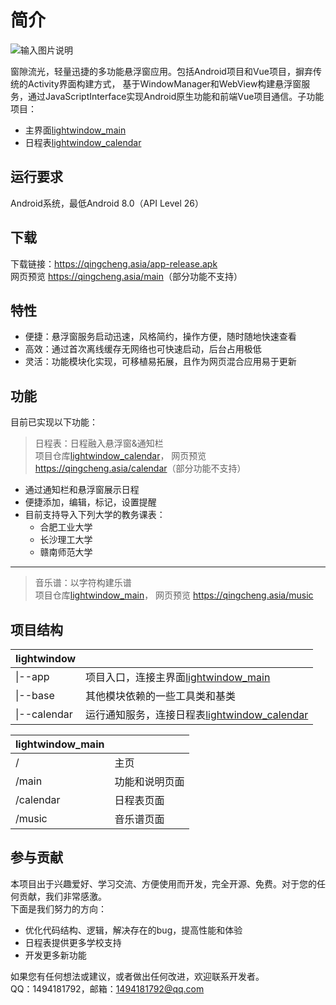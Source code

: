 # 简介  

![输入图片说明](https://images.github.com/uploads/images/2021/0926/194412_d5589465_8444007.png "绘图111o.png")

窗隙流光，轻量迅捷的多功能悬浮窗应用。包括Android项目和Vue项目，摒弃传统的Activity界面构建方式，
基于WindowManager和WebView构建悬浮窗服务，通过JavaScriptInterface实现Android原生功能和前端Vue项目通信。子功能项目：

- 主界面[lightwindow_main](https://github.com/beicause/lightwindow_main)  
- 日程表[lightwindow_calendar](https://github.com/beicause/lightwindow_calendar)

## 运行要求

Android系统，最低Android 8.0（API Level 26）

## 下载

下载链接：<https://qingcheng.asia/app-release.apk>  
网页预览 <https://qingcheng.asia/main>（部分功能不支持）

## 特性

- 便捷：悬浮窗服务启动迅速，风格简约，操作方便，随时随地快速查看
- 高效：通过首次离线缓存无网络也可快速启动，后台占用极低
- 灵活：功能模块化实现，可移植易拓展，且作为网页混合应用易于更新

## 功能

目前已实现以下功能：
> 日程表：日程融入悬浮窗&通知栏  
项目仓库[lightwindow_calendar](https://github.com/beicause/lightwindow_calendar)，
网页预览 <https://qingcheng.asia/calendar>（部分功能不支持）

- 通过通知栏和悬浮窗展示日程
- 便捷添加，编辑，标记，设置提醒
- 目前支持导入下列大学的教务课表：
  - 合肥工业大学
  - 长沙理工大学
  - 赣南师范大学

---
>音乐谱：以字符构建乐谱  
项目仓库[lightwindow_main](https://github.com/beicause/lightwindow_main)，
网页预览 <https://qingcheng.asia/music>

## 项目结构

| lightwindow||
| ----  | ----  |
|\|--app  | 项目入口，连接主界面[lightwindow_main](https://github.com/beicause/lightwindow_main) |
|\|--base  | 其他模块依赖的一些工具类和基类 |
|\|--calendar|运行通知服务，连接日程表[lightwindow_calendar](https://github.com/beicause/lightwindow_calendar)|

| lightwindow_main||
| ----  | ----  |
|/  | 主页 |
|/main | 功能和说明页面 |
|/calendar|日程表页面|
|/music| 音乐谱页面|

## 参与贡献

本项目出于兴趣爱好、学习交流、方便使用而开发，完全开源、免费。对于您的任何贡献，我们非常感激。  
下面是我们努力的方向：  

- 优化代码结构、逻辑，解决存在的bug，提高性能和体验
- 日程表提供更多学校支持
- 开发更多新功能

如果您有任何想法或建议，或者做出任何改进，欢迎联系开发者。  
QQ：1494181792，邮箱：1494181792@qq.com  
